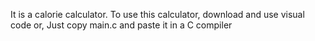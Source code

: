 It is a calorie calculator.
To use this calculator, download and use visual code
or,
Just copy main.c and paste it in a C compiler
